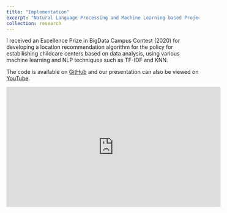 ```yaml
---
title: "Implementation"
excerpt: "Natural Language Processing and Machine Learning based Projects<br/><img src='/images/kor_haversine.png'>"
collection: research
---
```


I received an Excellence Prize in BigData Campus Contest (2020) for developing a location recommendation algorithm for the policy for estabilishing childcare centers based on data analysis, using various machine learning and NLP techniques such as TF-IDF and KNN.
 
The code is available on [GitHub](https://github.com/jyshin0926/BigDataCampusContest) and our presentation can also be viewed on [YouTube](https://www.youtube.com/watch?v=k-jYxLmNBp0).

<div style="text-align: center;">
  <iframe width="560" height="315" 
          src="https://www.youtube.com/embed/k-jYxLmNBp0" 
          title="YouTube video player" 
          frameborder="0" 
          allow="accelerometer; autoplay; clipboard-write; encrypted-media; gyroscope; picture-in-picture" 
          allowfullscreen>
  </iframe>
</div>


